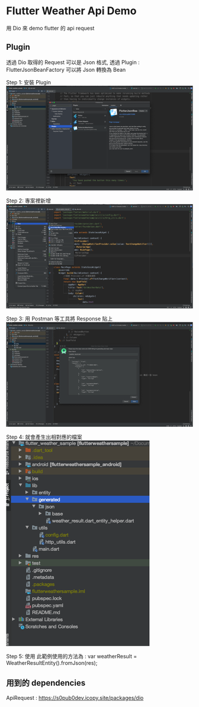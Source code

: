 # Flutter Weather Api Demo

用 Dio 來 demo flutter 的 api request

## Plugin
透過 Dio 取得的 Request 可以是 Json 格式, 透過 Plugin : FlutterJsonBeanFactory 可以將 Json 轉換為 Bean

Step 1: 安裝 Plugin
![image](https://github.com/katelin013/flutter_api_request_sample/blob/master/1.png)

Step 2: 專案裡新增
![image](https://github.com/katelin013/flutter_api_request_sample/blob/master/2.png)

Step 3: 用 Postman 等工具將 Response 貼上
![image](https://github.com/katelin013/flutter_api_request_sample/blob/master/3.png)

Step 4: 就會產生出相對應的檔案  
![image](https://github.com/katelin013/flutter_api_request_sample/blob/master/4.png)

Step 5: 使用
此範例使用的方法為 :
var weatherResult = WeatherResultEntity().fromJson(res);


## 用到的 dependencies
ApiRequest : https://s0pub0dev.icopy.site/packages/dio
